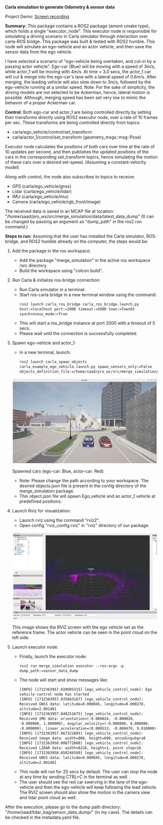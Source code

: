 **Carla simulation to generate Odometry & sensor data**

Project Demo: [Screen recording](https://www.loom.com/share/d0ed514a05ed43adb650a5a9df079e39?sid=9b3731d3-f618-4eb5-8acc-7cc14b6268c1)

**Summary:**
This package contains a ROS2 package (ament cmake type), which holds a single "executor_node". This executor node is responsible for simulating a driving scenario in Carla simulator through interaction over carla-ROS bridge. This package was built & tested with ROS2 humble. This node will simulate an ego-vehicle and an actor vehicle, and then save the sensor data from the ego vehicle.

I have selected a scenario of "ego-vehicle being overtaken, and cut-in by a passing actor vehicle". Ego-car (Blue) will be moving with a speed of 3m/s, while actor_1 will be moving with 4m/s. At time = 3.0 secs, the actor_1 car will cut & merge into the ego-car's lane with a lateral speed of 0.6m/s. After merging, the leading vehicle will also slow down to 3m/s, followed by the ego-vehicle running at a similar speed. Note: For the sake of simplicity, the driving models are not selected to be Ackerman, hence, lateral motion is possible. Although, merging speed has been set very low to mimic the behavior of a proper Ackerman car.

**Control:**
Both ego-car and actor_1 are being controlled directly by setting their transforms directly using ROS2 executor node, over a rate of 10 frames per sec. These transforms are being controlled directly from topics:
- carla/ego_vehicle/control/set_transform
- carla/actor_1/control/set_transform (geometry_msgs::msg::Pose)

Executor node calculates the positions of both cars over time at the rate of 10 updates per second, and then publishes the updated positions of the cars in the corresponding set_transform topics, hence simulating the motion of these cars over a desired set-speed. (Assuming a constant-velocity model)

Along with control, the node also subscribes to topics to receive:
- GPS (carla/ego_vehicle/gnss)
- Lidar (carla/ego_vehicle/lidar)
- IMU (carla/ego_vehicle/imu)
- Camera (carla/ego_vehicle/rgb_front/image)

The received data is saved in an MCAP file at location: "/home/saad/pro_ws/src/merge_simulation/data/latest_data_dump" (It can be changed by passing an argument as "dump_path" in the ros2 run command.)

**Steps to run:**
Assuming that the user has installed the Carla simulator, ROS-bridge, and ROS2 humble already on the computer, the steps would be:
1) Add the package in the ros workspace:
    - Add the package "merge_simulation" in the active ros workspace /src directory.
    - Build the workspace using "colcon build".

2) Run Carla & initialize ros-bridge connection:
    - Run Carla simulator in a terminal.
    - Start ros-carla bridge in a new terminal window using the command:
      ```
      ros2 launch carla_ros_bridge carla_ros_bridge.launch.py host:=localhost port:=2000 timeout:=5000 town:=Town03 synchronous_mode:=True
      ```
    - This will start a ros_bridge instance at port 2000 with a timeout of 5 secs.
    - Please wait until the connection is successfully completed.

3) Spawn ego-vehicle and actor_1:
    - In a new terminal, launch:
      ```
      ros2 launch carla_spawn_objects carla_example_ego_vehicle.launch.py spawn_sensors_only:=False objects_definition_file:=/home/saad/pro_ws/src/merge_simulation/config/objects.json
      ```
    ![Image](media/image_1.png)

    Spawned cars (ego-car: Blue, actor-car: Red)
    
    - Note: Please change the path according to your workspace. The desired objects.json file is present in the config directory of the merge_simulation package.
    - This object.json file will spawn Ego_vehicle and an actor_1 vehicle at predefined positions.

4) Launch Rviz for visualization:
    - Launch rviz using the command "rviz2".
    - Open config "rviz_config.rviz" in "rviz" directory of our package.

    ![Image](media/image_2.png)

    This image shows the RVIZ screen with the ego vehicle set as the reference frame. The actor vehicle can be seen in the point cloud on the left side.

5) Launch executor node:
    - Finally, launch the executor node:
      ```
      ros2 run merge_simulation executor --ros-args -p dump_path:=sensor_data_dump
      ```
    - The node will start and show messages like:
      ```
      [INFO] [1732363957.820805315] [ego_vehicle_control_node]: Ego vehicle control node has started
      [INFO] [1732363957.835663167] [ego_vehicle_control_node]: Received GNSS data: latitude=0.000045, longitude=0.000278, altitude=2.001481
      [INFO] [1732363957.840251675] [ego_vehicle_control_node]: Received IMU data: orientation=(-0.000024, -0.000026, -0.000000, 1.000000), angular_velocity=(-0.000000, 0.000000, -0.000000), linear_acceleration=(0.000513, -0.000470, 9.810000)
      [INFO] [1732363957.967321885] [ego_vehicle_control_node]: Received image data: width=800, height=600, encoding=bgra8
      [INFO] [1732363958.006772068] [ego_vehicle_control_node]: Received LIDAR data: width=8226, height=1, point step=16
      [INFO] [1732363958.058246589] [ego_vehicle_control_node]: Received GNSS data: latitude=0.000045, longitude=0.000278, altitude=2.001481
      ```
    - This node will run for 20 secs by default. The user can stop the node at any time by sending CTRL+C in the terminal as well.
    - The user should see the red car swerving in the lane of the ego-vehicle and then the ego-vehicle will keep following the lead vehicle. The RVIZ screen should also show the motion in the camera view and lidar point cloud as well.

After the execution, please go to the dump path directory: "/home/saad/lidar_bag/sensor_data_dump/" (in my case). The details can be checked in the metadata.yaml file.
